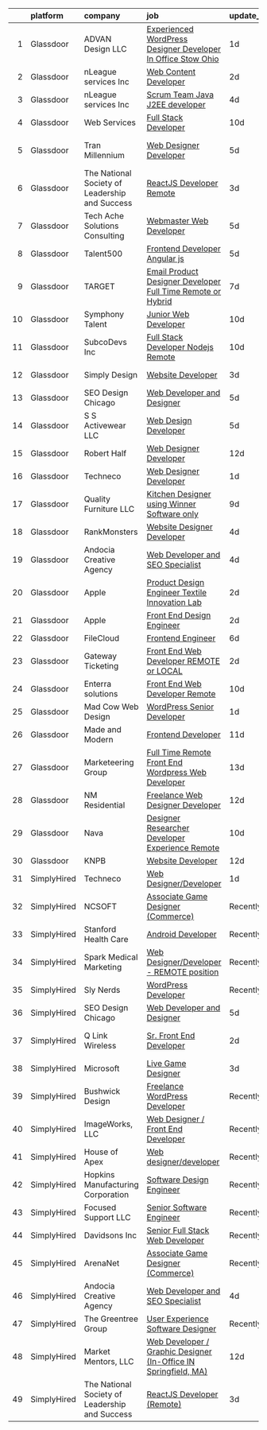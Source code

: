 

|    | platform    | company                                        | job                                                                                                                                                                                                                                                                                                                                                                                                                                                                                                                                                                                                                                                                                                                                                                                                                                                                                                                                                                                                                                                                                                                                                                                                                                                                                                                                                                | update_time   | location             |
|---:|:------------|:-----------------------------------------------|:-------------------------------------------------------------------------------------------------------------------------------------------------------------------------------------------------------------------------------------------------------------------------------------------------------------------------------------------------------------------------------------------------------------------------------------------------------------------------------------------------------------------------------------------------------------------------------------------------------------------------------------------------------------------------------------------------------------------------------------------------------------------------------------------------------------------------------------------------------------------------------------------------------------------------------------------------------------------------------------------------------------------------------------------------------------------------------------------------------------------------------------------------------------------------------------------------------------------------------------------------------------------------------------------------------------------------------------------------------------------|:--------------|:---------------------|
|  1 | Glassdoor   | ADVAN Design LLC                               | [Experienced WordPress Designer Developer In Office Stow  Ohio](https://www.glassdoor.com/partner/jobListing.htm?pos=103&ao=1110586&s=58&guid=0000018137ccaccd9806709ffd4eeb51&src=GD_JOB_AD&t=SR&vt=w&ea=1&cs=1_d9143382&cb=1654498569707&jobListingId=1007917643696&cpc=0EE938385DA0F52C&jrtk=3-0-1g4rspb7jpkdl801-1g4rspb802cgv000-5ff23c5acf5c8d17--6NYlbfkN0D55hMz5WA8YX_dLayiPM-06ubVX86EvwRRl9IlyL2IOxUk6jvVi89EQpwJ_IRxxURGsp9L37NUwP3BB_cr5DGNmbSMs30THpfvwIpJVeBv_FyqtVXeZwvKyxs3MdHXAHPWOEjf3eO_aNgc7nNZ0Tckfv22IIh7me0jK0kDgsfbccu7SAmZy5O5qsyds6vwCr4xknn8-kk3CXQ4fscgWrCL3aVb1WmvwxDVMwY0V00l467hoQyl-5B70copSiDAH7bwjF1aDTdDktgabnpMHMlDTrUYr-0wx--gn500XY1Rp3Uw2EG7TF5Yyss0Eqe_jtS_PiPqHVCHC067Bbf-R-1hb_L4A2oT3s9bbcNKTx6FCRz6K4YkAENj--J_TlZzjuuu5uMASQKRSyrWjevqXi2h1yWaXq0WW-I-D4Jb462hlP6u6v866thb-5NEC7164nlvYSkGcsXePyNCxZhISPPw-oB0GtHF6-aipv1679x0oO2RuP5QIoIaMFP3fwYoNPfzDJoYuQJXPw%3D%3D)                                                                                                                                                                                                                                                                                                                                                                                                                                               | 1d            | Stow, OH             |
|  2 | Glassdoor   | nLeague services Inc                           | [Web Content Developer](https://www.glassdoor.com/partner/jobListing.htm?pos=114&ao=1136043&s=58&guid=0000018137ccaccd9806709ffd4eeb51&src=GD_JOB_AD&t=SR&vt=w&ea=1&cs=1_61b90968&cb=1654498569709&jobListingId=1007916576869&jrtk=3-0-1g4rspb7jpkdl801-1g4rspb802cgv000-df2d8b73c28e92ba-)                                                                                                                                                                                                                                                                                                                                                                                                                                                                                                                                                                                                                                                                                                                                                                                                                                                                                                                                                                                                                                                                        | 2d            | Atlanta, GA          |
|  3 | Glassdoor   | nLeague services Inc                           | [Scrum Team Java J2EE developer](https://www.glassdoor.com/partner/jobListing.htm?pos=119&ao=1136043&s=58&guid=0000018137ccaccd9806709ffd4eeb51&src=GD_JOB_AD&t=SR&vt=w&ea=1&cs=1_b228267e&cb=1654498569709&jobListingId=1007909501532&jrtk=3-0-1g4rspb7jpkdl801-1g4rspb802cgv000-e2da1aa200b4cff0-)                                                                                                                                                                                                                                                                                                                                                                                                                                                                                                                                                                                                                                                                                                                                                                                                                                                                                                                                                                                                                                                               | 4d            | Des Moines, IA       |
|  4 | Glassdoor   | Web Services                                   | [Full Stack Developer](https://www.glassdoor.com/partner/jobListing.htm?pos=112&ao=1136043&s=58&guid=0000018137ccaccd9806709ffd4eeb51&src=GD_JOB_AD&t=SR&vt=w&cs=1_350bcbf8&cb=1654498569709&jobListingId=1007894176490&jrtk=3-0-1g4rspb7jpkdl801-1g4rspb802cgv000-cc4dfb17a4d9cb93-)                                                                                                                                                                                                                                                                                                                                                                                                                                                                                                                                                                                                                                                                                                                                                                                                                                                                                                                                                                                                                                                                              | 10d           | Remote               |
|  5 | Glassdoor   | Tran Millennium                                | [Web Designer Developer](https://www.glassdoor.com/partner/jobListing.htm?pos=102&ao=1110586&s=58&guid=0000018137ccaccd9806709ffd4eeb51&src=GD_JOB_AD&t=SR&vt=w&ea=1&cs=1_289423ff&cb=1654498569707&jobListingId=1007907064996&cpc=C90BE282B3FA86B5&jrtk=3-0-1g4rspb7jpkdl801-1g4rspb802cgv000-4380dd67a871539e--6NYlbfkN0Cp_WSJKd_Pz82imZmURPbhd3kYBsiZi4lpMLOH6vOlLMqbuwfEg4rdHZ-5cGPka9Gjdk3C_6PRJ7cT88hxlBe2xFYnDicuHradAybaxUoCuY-ore5IEssfa27lIp0dCqN4SMBsLIG0i2PLGVZU1PzgG-CYQweitE9Q0KmStWUIySVfI0HceJXI5oiuIiYvPKbq1OkRlzm5FdiZRfrryv-Yvq-Kg6g6ubjvzx60qA8c0BZU_p_85lbBZ2Hr5tZOTuZ_kb-FMHxf9ou9JNAickm6tHZCabtQL4VCQ_u38exJdPACEMtYF2_2luS33Hh1G3MW2T_JhBsAZNml71OX925yTmtPpPpuWTAR7zH-rFy5MWMIxVM_YcRZQfNjBJKV9qTZnwQvPxb3vl8Y1RF16vUJ0eQMZm2BmjqqCD4veby5YD84DrhAIAvKsqwRQkJXQyckAVvewzsDfeym2TmxBw0Rzn65gr96KddW70ZEB4ZWr9dT4athbROSesUmEQC6pMs%3D)                                                                                                                                                                                                                                                                                                                                                                                                                                                                                                    | 5d            | San Francisco, CA    |
|  6 | Glassdoor   | The National Society of Leadership and Success | [ReactJS Developer  Remote ](https://www.glassdoor.com/partner/jobListing.htm?pos=118&ao=1136043&s=58&guid=0000018137ccaccd9806709ffd4eeb51&src=GD_JOB_AD&t=SR&vt=w&ea=1&cs=1_1d46580c&cb=1654498569709&jobListingId=1007912762336&jrtk=3-0-1g4rspb7jpkdl801-1g4rspb802cgv000-f557ca080c60bcbb-)                                                                                                                                                                                                                                                                                                                                                                                                                                                                                                                                                                                                                                                                                                                                                                                                                                                                                                                                                                                                                                                                   | 3d            | Miami, FL            |
|  7 | Glassdoor   | Tech   Ache Solutions   Consulting             | [Webmaster Web Developer](https://www.glassdoor.com/partner/jobListing.htm?pos=120&ao=1136043&s=58&guid=0000018137ccaccd9806709ffd4eeb51&src=GD_JOB_AD&t=SR&vt=w&ea=1&cs=1_b826f8b8&cb=1654498569710&jobListingId=1007907091053&jrtk=3-0-1g4rspb7jpkdl801-1g4rspb802cgv000-ed26336e3e0d45e6-)                                                                                                                                                                                                                                                                                                                                                                                                                                                                                                                                                                                                                                                                                                                                                                                                                                                                                                                                                                                                                                                                      | 5d            | Remote               |
|  8 | Glassdoor   | Talent500                                      | [Frontend Developer   Angular js](https://www.glassdoor.com/partner/jobListing.htm?pos=106&ao=1110586&s=58&guid=0000018137ccaccd9806709ffd4eeb51&src=GD_JOB_AD&t=SR&vt=w&cs=1_794ae83d&cb=1654498569707&jobListingId=1007904529317&cpc=F41FEAB56D215062&jrtk=3-0-1g4rspb7jpkdl801-1g4rspb802cgv000-87f5623e7ebd3c43--6NYlbfkN0D5mXFGwCT9lo97i3gsfTR9iTAPBTm16RjVfbVH6M8QHE8eZVK8zpxpBIss9-IxxjRK0osfSTuBXVkiNPFKje_-ymHyeVXeEt5LJQHqrcSVasMpBVf2PfFNBE1HFLUJviFupjnIM1gEtbdDYUQD6QQlzIEJIjR99ul5jr4u4JBmxg_L-QdbGdiY40AGhtssWTJx_icOVhQwgnhGoQ69mv_n4iRGUPMj95gWjA5SUmcz1_jm_tM6PCgTtg3_IS-4cJHMmW2zZfn5OQ2-L-x1n3RF9xObqgwaX0Okbfj22fVPClbIlWQNKxz0pkmB6yrhbaIC6LZRV8PRE5XLRho5ueHjV2kdcPusfAG_I4Ql8pM0UVEqDF46u3-f8VnypHWRG2zgbewQsQ_I4pe37pFf1EN65GwVCJd040Azfz9md0aJW2QflxOsuXlKQXtmPyaO8_51_hDT0Sc98__LGMDAWhwo11LjJrjcrJzMRSAsCN-IEZF8SJFcofqmxZw0GrK02uF8Dg8KroD8HcjxzPvSbL_j94xAZe-MEYA74Wz6OvUEvYXHxPOix6Mx0FIaMA7sSHzz8LjaIqvHIedj385BpyP0AuFfJ58ZXEs5Ppf30vU3sdkDwQT0Ylkr)                                                                                                                                                                                                                                                                                                                                                                              | 5d            | Remote               |
|  9 | Glassdoor   | TARGET                                         | [Email Product Designer   Developer  Full Time Remote or Hybrid ](https://www.glassdoor.com/partner/jobListing.htm?pos=111&ao=1136043&s=58&guid=0000018137ccaccd9806709ffd4eeb51&src=GD_JOB_AD&t=SR&vt=w&cs=1_d60a066f&cb=1654498569709&jobListingId=1007900471696&jrtk=3-0-1g4rspb7jpkdl801-1g4rspb802cgv000-d89c527548f3a6a0-)                                                                                                                                                                                                                                                                                                                                                                                                                                                                                                                                                                                                                                                                                                                                                                                                                                                                                                                                                                                                                                   | 7d            | Minneapolis, MN      |
| 10 | Glassdoor   | Symphony Talent                                | [Junior Web Developer](https://www.glassdoor.com/partner/jobListing.htm?pos=125&ao=1136043&s=58&guid=0000018137ccaccd9806709ffd4eeb51&src=GD_JOB_AD&t=SR&vt=w&cs=1_067b1c48&cb=1654498569710&jobListingId=1007896046208&jrtk=3-0-1g4rspb7jpkdl801-1g4rspb802cgv000-4d7a413dbbdaaa60-)                                                                                                                                                                                                                                                                                                                                                                                                                                                                                                                                                                                                                                                                                                                                                                                                                                                                                                                                                                                                                                                                              | 10d           | Atlanta, GA          |
| 11 | Glassdoor   | SubcoDevs Inc                                  | [Full Stack Developer  Nodejs   Remote  ](https://www.glassdoor.com/partner/jobListing.htm?pos=122&ao=1136043&s=58&guid=0000018137ccaccd9806709ffd4eeb51&src=GD_JOB_AD&t=SR&vt=w&ea=1&cs=1_35588437&cb=1654498569710&jobListingId=1007895544275&jrtk=3-0-1g4rspb7jpkdl801-1g4rspb802cgv000-e586fd38fcf47e89-)                                                                                                                                                                                                                                                                                                                                                                                                                                                                                                                                                                                                                                                                                                                                                                                                                                                                                                                                                                                                                                                      | 10d           | Remote               |
| 12 | Glassdoor   | Simply Design                                  | [Website Developer](https://www.glassdoor.com/partner/jobListing.htm?pos=104&ao=1110586&s=58&guid=0000018137ccaccd9806709ffd4eeb51&src=GD_JOB_AD&t=SR&vt=w&ea=1&cs=1_1b620335&cb=1654498569707&jobListingId=1007913875112&cpc=E1C07D31E98CBB16&jrtk=3-0-1g4rspb7jpkdl801-1g4rspb802cgv000-57ed80703c018681--6NYlbfkN0C-Mup-Gubq0jiV8rKLAodhj2wRVhJ3GFEu-exgwciS1XAEyEGW8aFyYWyU32nRQ_35WaFq3zp1EH2dj1bb0DDiy6J0XUwzmGeQrkxW-JAUjzlIharzPwd6oveOCawvzeQdXncODftvXAqT0mG0iAYa4fsQJjEzQ390Yqvwv9EhPmHqyHPOyXfoExt_5hfAu3VW8BhZKeWwRbGZQdyF6p1dn0TMK9sVtm1Oce0q_V8PdzdSfMpGDFPsyXW-7PN69CsXGEmUMk34kD2Noq0Ks1Zj1SBwYkLGUDvD5FRXMFD42UljrksHju52jvoSBlsMCh1FFyRzUMd-DJoG9DLxkXuPGCBy6JQJrPLBO4MY8kfPaDsUixAYByFHn3__qa0kVRIMgx6iP8WhsWikEJkU5rI4yvARTcVBYunMlwaiBc2Dv4G57cBhUCR0PGE34kK3fDK5VfPUwie0o8Hgvs8aJQh7TeHo6FdP9yYrwQyiT49IdYjIqqhR8zFF3BtoKufSYWs%3D)                                                                                                                                                                                                                                                                                                                                                                                                                                                                                                         | 3d            | Los Lunas, NM        |
| 13 | Glassdoor   | SEO Design Chicago                             | [Web Developer and Designer](https://www.glassdoor.com/partner/jobListing.htm?pos=110&ao=1136043&s=58&guid=0000018137ccaccd9806709ffd4eeb51&src=GD_JOB_AD&t=SR&vt=w&ea=1&cs=1_5577ca6f&cb=1654498569709&jobListingId=1007905745551&jrtk=3-0-1g4rspb7jpkdl801-1g4rspb802cgv000-edb5c12235ecbca6-)                                                                                                                                                                                                                                                                                                                                                                                                                                                                                                                                                                                                                                                                                                                                                                                                                                                                                                                                                                                                                                                                   | 5d            | Remote               |
| 14 | Glassdoor   | S S Activewear LLC                             | [Web Design Developer](https://www.glassdoor.com/partner/jobListing.htm?pos=101&ao=1110586&s=58&guid=0000018137ccaccd9806709ffd4eeb51&src=GD_JOB_AD&t=SR&vt=w&cs=1_5a09f795&cb=1654498569706&jobListingId=1007907546318&cpc=AA797275D70DCCF0&jrtk=3-0-1g4rspb7jpkdl801-1g4rspb802cgv000-9a94e0e65c736bca--6NYlbfkN0Ajr136nt6A_LHOZ7dazkZBMRVGXfFx1UH3hXSlGZi78qV2vh4IIPaG56QxCFgA56Adpr9RaXdipIXu1R4bmSOvMziN5foyE-Hu6-wOJzorB798i-BTTof0WkY407sJ8JJ-b48jkEdELNvzxft-sRf5NMtJ6JiYIBRDHRpWroXbQqBaO_5kxxHvN-KYbt9H9FU-F8bCVWeed56PDkhqUEuRGHhHzWK0Nu3lZP0kPet2iRwACwaCwOfDb-EMyWgGqkF8ovx8Fm6RFgtYyRjAplq71HtcWZ5TbiaMybN12nxmk4ABGPYNCQbCqO9FEJ4fHdqLcqQdIjd4_Ijhd42GHMQESCiIz7-RLTPrMuzm_y3euOcOus9hywA96wFiQifsE1tAa67lAsJHN2FHo-bbVsyIkwgcb7o-nJEUyjYpBmSUAB-5Axp6g3GvUMUUCR0n6LG1c840FPfIPCXnC3tg13ZWRfCfx9feW8MDzEbKja0n-jmQ1BTBirQIHG4pL9VILHJ9Ktu9RSqz_fDS2F4sj0n2hWFFP3ed9SH2y36juZUikivEQsXDErTPBlRZcM_YqKIRhVZX7KOhdPjOjjP6Kq8BzfvyxlyQ4Uw6waFXBwCrImlFJf6DNi1IBhadwlx1EQ-R7mmy1BKW7pvlcpiRznYB9PFCaqAO8hPOtFw4MBjCHt2vwSVMhtl4FV10nbTlwsNbK1n7yAac7ILGTstJx4WdPbclB6uOVyOnJbDpE880qEy-TmkWk8iaQ73q76mg8Q0%3D)                                                                                                                                                                                                                                           | 5d            | Bolingbrook, IL      |
| 15 | Glassdoor   | Robert Half                                    | [Web Designer Developer](https://www.glassdoor.com/partner/jobListing.htm?pos=109&ao=1110586&s=58&guid=0000018137ccaccd9806709ffd4eeb51&src=GD_JOB_AD&t=SR&vt=w&ea=1&cs=1_878c0f3f&cb=1654498569709&jobListingId=1007890068166&cpc=2CAED5C921A5F994&jrtk=3-0-1g4rspb7jpkdl801-1g4rspb802cgv000-87c653a9571dac9a--6NYlbfkN0CpzDdaQkua3np5pkmj49lKioZwmwxQ-yx5plwbYmV_M6xSIJIkD0PnUNXzipg6tz4tq_jVzWLXVFyKCxzqtIOfUzxPOzTYvTnZPm6L1GisFSlmh5d1NpM_lbsKx80V0NTAF7MUf78H2ri317Ils6YbjzhmNo8GUyXNjCaAeAR0BsrwWkuwdiTEHdg4YEQNYHf9gNCPKH-2yHjoUKM8WiAFeMXvs_BfhtJpEy0i9FluqyeoSJu-X6BlhWATelgOKOyFfUFYm0hw8H0JM5hQOMOrkD74_EvPYqlupPY_YVVjhOGgN0CyKsuBaAnrmVMTZLhSn74Ea2JSwqSPje8OIHpaWtQ4ihutdgcKikEfnhhiaqql4YxdXxwzxhsIyitZEtvhkrps4ST1HU6FX5peiZQrcj_Ed8-fSDPxSoVbGJv0Csq2YQf4iwooB6xduN24S-6HbHYmL_nQmuLwRicHWhZOk55mBrn5W7BC2wz3Jy6_uyQBASxY7PC057yiBifSoT4CURGOYuuFIc2vardyFN9IR6RLAlc3_SHyTYEvlexF-kkt9phIH3KV)                                                                                                                                                                                                                                                                                                                                                                                                                                                  | 12d           | Addison, TX          |
| 16 | Glassdoor   | Techneco                                       | [Web Designer Developer](https://www.glassdoor.com/partner/jobListing.htm?pos=116&ao=1136043&s=58&guid=0000018137ccaccd9806709ffd4eeb51&src=GD_JOB_AD&t=SR&vt=w&ea=1&cs=1_e6cc3cce&cb=1654498569709&jobListingId=1007917975416&jrtk=3-0-1g4rspb7jpkdl801-1g4rspb802cgv000-5066b3ab79b21723-)                                                                                                                                                                                                                                                                                                                                                                                                                                                                                                                                                                                                                                                                                                                                                                                                                                                                                                                                                                                                                                                                       | 1d            | Remote               |
| 17 | Glassdoor   | Quality Furniture LLC                          | [Kitchen Designer using Winner Software only](https://www.glassdoor.com/partner/jobListing.htm?pos=126&ao=1136043&s=58&guid=0000018137ccaccd9806709ffd4eeb51&src=GD_JOB_AD&t=SR&vt=w&ea=1&cs=1_73fb7bf4&cb=1654498569710&jobListingId=1007897498667&jrtk=3-0-1g4rspb7jpkdl801-1g4rspb802cgv000-cdc892b92aa35ec3-)                                                                                                                                                                                                                                                                                                                                                                                                                                                                                                                                                                                                                                                                                                                                                                                                                                                                                                                                                                                                                                                  | 9d            | Remote               |
| 18 | Glassdoor   | RankMonsters                                   | [Website Designer Developer](https://www.glassdoor.com/partner/jobListing.htm?pos=129&ao=1136043&s=58&guid=0000018137ccaccd9806709ffd4eeb51&src=GD_JOB_AD&t=SR&vt=w&ea=1&cs=1_2f25e4d4&cb=1654498569711&jobListingId=1007910337383&jrtk=3-0-1g4rspb7jpkdl801-1g4rspb802cgv000-674257233b906c81-)                                                                                                                                                                                                                                                                                                                                                                                                                                                                                                                                                                                                                                                                                                                                                                                                                                                                                                                                                                                                                                                                   | 4d            | Oklahoma City, OK    |
| 19 | Glassdoor   | Andocia Creative Agency                        | [Web Developer and SEO Specialist](https://www.glassdoor.com/partner/jobListing.htm?pos=128&ao=1136043&s=58&guid=0000018137ccaccd9806709ffd4eeb51&src=GD_JOB_AD&t=SR&vt=w&ea=1&cs=1_fa1d3b9b&cb=1654498569711&jobListingId=1007910325652&jrtk=3-0-1g4rspb7jpkdl801-1g4rspb802cgv000-3e71974dd9827fa4-)                                                                                                                                                                                                                                                                                                                                                                                                                                                                                                                                                                                                                                                                                                                                                                                                                                                                                                                                                                                                                                                             | 4d            | Remote               |
| 20 | Glassdoor   | Apple                                          | [Product Design Engineer   Textile Innovation Lab](https://www.glassdoor.com/partner/jobListing.htm?pos=107&ao=1110586&s=58&guid=0000018137ccaccd9806709ffd4eeb51&src=GD_JOB_AD&t=SR&vt=w&cs=1_3bc036b9&cb=1654498569708&jobListingId=1007917013213&cpc=AC285F3A3ECA6BB0&jrtk=3-0-1g4rspb7jpkdl801-1g4rspb802cgv000-52557b5b7159e8dc--6NYlbfkN0BvKrLyj5gPmtZO9T8euul8TCxuuKNOtzRJOomxnwSEodTz2Bc-sPZlO_uSwsktAegDR1oWscXc6y5cIzScMivEGUDF7TsR9GJfA1o2R9LVONX0MO5HKvPyRhHzyXYTk0-ck0wrId3uCHs6m71IsJd5JVCZfyO4cu6_J1qASvZ8qNRrea22yrMJN0PY_DP3tqRa_SYN6ayeN1XcOPy6RP_iump-EBfJoI7aWjk825BHCPVoL-eE_Ve0t0XHv5ji3x7BQBN4xYhriekNzD6mR2ytK023yGWdIeTE_1qMg2QTVcPJyY_7CCtce37Epoq11nhsAFVFhig6meiBomlBL6ACnkQptyuqRwBeH4xqPLrHQBudq8eAaLVWTZiW9i8G_GmrGQUWAa1SieHRJHF9oo108cAVJApqVVUVBjONTPhTBRjxEVzDb6huR3v2pgu710DWVwGldJGASnhYUqsWN7A9D_6PPJVC5emUXJn2tsw6X8DceamYd0vVuT3rOPgAyGyC8vhCQAfx3V-GlFftm50DciSzCIul3kpVm02cssSWDi8UtCJbmOX9Yc1tzmUjets5a0rw2LzqFsYMqjPUJrZT4hOIhj7Wkyzl3TOANFskNwzrkxNFb2UTcHzqCy5_cfA0NFnKH3lTCtqYKsyNxWYmHyulXwBiarMtkRMWErZMm_fSbRW56KwZ6eRVhmmGl_Mkwr1Amt-TZHEnKt89TWFiSrAvcNlzhvt9zZfXYXs7AXqg7rW45w5exXUcfiHm0CUEPtb0oU0j_i1aMHVzdpQTCASix1oGBFzA2gS2ZqYi6329h1Gxug8e1QACHiGoJCma3a6-nh0b5T_yp9Dekv5G4V9Y9maJWE6S11nqeKvTTL2mgyWnHXfWUFM-f9UXI5lLcix0eqxyvyMwQw9tlcn1lTQkKa3JhdKf21eYdwIM5ZVBkb2VI1n4UJnVfb_Qwhrpt1nCxAkDuA%3D%3D) | 2d            | Cupertino, CA        |
| 21 | Glassdoor   | Apple                                          | [Front End Design Engineer](https://www.glassdoor.com/partner/jobListing.htm?pos=108&ao=1110586&s=58&guid=0000018137ccaccd9806709ffd4eeb51&src=GD_JOB_AD&t=SR&vt=w&cs=1_dc1a2c1c&cb=1654498569708&jobListingId=1007917017039&cpc=2CAED5C921A5F994&jrtk=3-0-1g4rspb7jpkdl801-1g4rspb802cgv000-024e67ab84e899c4--6NYlbfkN0BvKrLyj5gPmtZO9T8euul8TCxuuKNOtzRJOomxnwSEodTz2Bc-sPZlMlNbJQ5kKAuamD8E0y8fib0F8wutCtfIGSb471QHU10me4iGiQrDnZ3-x6hN4JEXclGmEWSJEjzkIPaa9eKZaRy3nL4JjynJ8p5ziDXBpcVgJgP1KwoSR-yYqc_l1ap5RDTgIVO3G_poPOu43Eemz0IiSsqfHy5geu4if7Uvs67JBWw4XuE962B1dd5-DlnbPI2JArl_PkT-hIkGix5bPEZQ3R7VA2U0k7ok4gEl08HIBVybwQrYZ7sAqDq6L4tY_1d53sXrGzfnWMYedd25r8EgyI8QDnrwi8UHJct5Y4gdjBQLvMGsERo1rWPZdW2-rPjp-JM1dEUxb_ggotSA03vEbBzOsfUrayk0E1X04XjurxjCPbFWFBr8NFH__n67blj4_44eNi8wBBcGvkrgaf2TkY07PFYd8y6EPphG8-2ZlkHIlM2o4M_97ClBJ2VzX7zxM5PDccDEBboj7KCamNpCjM3QrONALk712exBe4QUH2XQhcqz6BFAhONEJMFn0lksjS1-iEwTuHuGKK_QCReA6-KSFIs4lEdWQi_CJ5ILcl9hx394dQjJ-dmS8N7uOtOnJNtKA5N7-uGT5n6x64laZKum8EQsm5mNjbA-6rLsUz2BbcYV5pn8Z8OiulTbCj2dFNpar3_wcXWuLtcp-C2TL-Ib6Evt1yUheh7gI64OP0NntEvXTptqbv93WoNWVe95QKhQzsaC5bXoIxmNm6SGV2R0T3C8y3qWPD2XVdZwXilFbf8jwHtibPn8aaMCy5dqPI6cO43Iz9ceRvlsw6wGQVooqcNQgbqXWRddfNsK3AYR3rwsoRXBULnszccUQqsNfKlDJ7Dbijweiada2D0gpN3izftD0lvztRM9ywJyzY4w6RRRSflpX2O3m1aN)                                                    | 2d            | Beaverton, OR        |
| 22 | Glassdoor   | FileCloud                                      | [Frontend Engineer](https://www.glassdoor.com/partner/jobListing.htm?pos=124&ao=1136043&s=58&guid=0000018137ccaccd9806709ffd4eeb51&src=GD_JOB_AD&t=SR&vt=w&cs=1_e13cc390&cb=1654498569710&jobListingId=1007903863705&jrtk=3-0-1g4rspb7jpkdl801-1g4rspb802cgv000-99bd0a61732e32d1-)                                                                                                                                                                                                                                                                                                                                                                                                                                                                                                                                                                                                                                                                                                                                                                                                                                                                                                                                                                                                                                                                                 | 6d            | Remote               |
| 23 | Glassdoor   | Gateway Ticketing                              | [Front End Web Developer   REMOTE or LOCAL](https://www.glassdoor.com/partner/jobListing.htm?pos=121&ao=1136043&s=58&guid=0000018137ccaccd9806709ffd4eeb51&src=GD_JOB_AD&t=SR&vt=w&ea=1&cs=1_0836ab38&cb=1654498569710&jobListingId=1007916546728&jrtk=3-0-1g4rspb7jpkdl801-1g4rspb802cgv000-839678532e6d17d9-)                                                                                                                                                                                                                                                                                                                                                                                                                                                                                                                                                                                                                                                                                                                                                                                                                                                                                                                                                                                                                                                    | 2d            | Remote               |
| 24 | Glassdoor   | Enterra solutions                              | [Front End Web Developer  Remote ](https://www.glassdoor.com/partner/jobListing.htm?pos=130&ao=1136043&s=58&guid=0000018137ccaccd9806709ffd4eeb51&src=GD_JOB_AD&t=SR&vt=w&ea=1&cs=1_ea940839&cb=1654498569711&jobListingId=1007895381103&jrtk=3-0-1g4rspb7jpkdl801-1g4rspb802cgv000-2ea42753bd93f47f-)                                                                                                                                                                                                                                                                                                                                                                                                                                                                                                                                                                                                                                                                                                                                                                                                                                                                                                                                                                                                                                                             | 10d           | Remote               |
| 25 | Glassdoor   | Mad Cow Web Design                             | [WordPress Senior Developer](https://www.glassdoor.com/partner/jobListing.htm?pos=123&ao=1136043&s=58&guid=0000018137ccaccd9806709ffd4eeb51&src=GD_JOB_AD&t=SR&vt=w&ea=1&cs=1_b3eb6cb6&cb=1654498569710&jobListingId=1007917972534&jrtk=3-0-1g4rspb7jpkdl801-1g4rspb802cgv000-32762137d73264e3-)                                                                                                                                                                                                                                                                                                                                                                                                                                                                                                                                                                                                                                                                                                                                                                                                                                                                                                                                                                                                                                                                   | 1d            | Remote               |
| 26 | Glassdoor   | Made and Modern                                | [Frontend Developer](https://www.glassdoor.com/partner/jobListing.htm?pos=127&ao=1136043&s=58&guid=0000018137ccaccd9806709ffd4eeb51&src=GD_JOB_AD&t=SR&vt=w&ea=1&cs=1_430bc7d0&cb=1654498569711&jobListingId=1007892085348&jrtk=3-0-1g4rspb7jpkdl801-1g4rspb802cgv000-c82b8d6222e2e250-)                                                                                                                                                                                                                                                                                                                                                                                                                                                                                                                                                                                                                                                                                                                                                                                                                                                                                                                                                                                                                                                                           | 11d           | Remote               |
| 27 | Glassdoor   | Marketeering Group                             | [Full Time Remote Front End Wordpress Web Developer](https://www.glassdoor.com/partner/jobListing.htm?pos=115&ao=1136043&s=58&guid=0000018137ccaccd9806709ffd4eeb51&src=GD_JOB_AD&t=SR&vt=w&ea=1&cs=1_010c5c8d&cb=1654498569709&jobListingId=1007886773310&jrtk=3-0-1g4rspb7jpkdl801-1g4rspb802cgv000-3f06f775d94da0a2-)                                                                                                                                                                                                                                                                                                                                                                                                                                                                                                                                                                                                                                                                                                                                                                                                                                                                                                                                                                                                                                           | 13d           | Remote               |
| 28 | Glassdoor   | NM Residential                                 | [Freelance Web Designer Developer](https://www.glassdoor.com/partner/jobListing.htm?pos=117&ao=1136043&s=58&guid=0000018137ccaccd9806709ffd4eeb51&src=GD_JOB_AD&t=SR&vt=w&ea=1&cs=1_a804d221&cb=1654498569709&jobListingId=1007889424611&jrtk=3-0-1g4rspb7jpkdl801-1g4rspb802cgv000-8b33379d0efd92ef-)                                                                                                                                                                                                                                                                                                                                                                                                                                                                                                                                                                                                                                                                                                                                                                                                                                                                                                                                                                                                                                                             | 12d           | Orlando, FL          |
| 29 | Glassdoor   | Nava                                           | [Designer Researcher  Developer Experience  Remote ](https://www.glassdoor.com/partner/jobListing.htm?pos=113&ao=1136043&s=58&guid=0000018137ccaccd9806709ffd4eeb51&src=GD_JOB_AD&t=SR&vt=w&cs=1_49733187&cb=1654498569709&jobListingId=1007895284049&jrtk=3-0-1g4rspb7jpkdl801-1g4rspb802cgv000-6915f9656e40c825-)                                                                                                                                                                                                                                                                                                                                                                                                                                                                                                                                                                                                                                                                                                                                                                                                                                                                                                                                                                                                                                                | 10d           | Remote               |
| 30 | Glassdoor   | KNPB                                           | [Website Developer](https://www.glassdoor.com/partner/jobListing.htm?pos=105&ao=1110586&s=58&guid=0000018137ccaccd9806709ffd4eeb51&src=GD_JOB_AD&t=SR&vt=w&ea=1&cs=1_50f5cfee&cb=1654498569707&jobListingId=1007889710069&cpc=F17331D9BECC482A&jrtk=3-0-1g4rspb7jpkdl801-1g4rspb802cgv000-259b8ac8227e4646--6NYlbfkN0BvLbvDA2J2cnkXh52WXsa7A4FwD4XNd5X_b3ZHvrXdw6rsgGSgBV27lgCNadOowgyefG39QW5e2srYGN0Kd-98YTLK1ej2ArEGHry-pC3vpKm37Dz6w1fmFyGeOHiw8YaRIC2vnIEY36ZqfaVvi_yqtCsxTI-xZksUhD1en9aPcmCxTZjUBWdenG_xf8TZdRWy44YM363ORb4P7SVym0NlLOPfdTpS0D-01d0ZQSscOoC99cgb9Plh7jDWaOIa0PloXAbFDwd_FQfYnDQ58_pzV4yIcO9cornvZ3NDdZF8FEGM517eRveIpF8ONlTA4bQQS9NFPdq7lYgmz3WixpdIHcP_oRIIK18hAGKfBP_L5TIWaHxTOWw6M1D98cwFc7K5WJKKf4xvQdB38HdhR3ikP51buT2KvkzxKvDpnGjbZkoKhb-4N3hz1NUkvbOY5r1mt76pEPq3ZQRqsoh9QU2-gJ6F7ziVO-hpICgFde7KZe76Q_vCADa-0QmFStw629U%3D)                                                                                                                                                                                                                                                                                                                                                                                                                                                                                                         | 12d           | Reno, NV             |
| 31 | SimplyHired | Techneco                                       | [Web Designer/Developer](https://www.simplyhired.com/job/KQs336V23DU70eIBi7-cTmPlhslH1zOzI_bIrydNTJLwg-uRPtkjYQ?q=design+developer)                                                                                                                                                                                                                                                                                                                                                                                                                                                                                                                                                                                                                                                                                                                                                                                                                                                                                                                                                                                                                                                                                                                                                                                                                                | 1d            | Remote               |
| 32 | SimplyHired | NCSOFT                                         | [Associate Game Designer (Commerce)](https://www.simplyhired.com/job/morKMGqCYos_-2_lv6yvzbyKKq7A4NRXmYWqebGZcFFCz4IwMf9lhg?q=design+developer)                                                                                                                                                                                                                                                                                                                                                                                                                                                                                                                                                                                                                                                                                                                                                                                                                                                                                                                                                                                                                                                                                                                                                                                                                    | Recently      | Bellevue, WA         |
| 33 | SimplyHired | Stanford Health Care                           | [Android Developer](https://www.simplyhired.com/job/bixntMy0ujDioU4BjtZEEvVL_r_XDW95SQ5woSmxcbcU1YTvBsekZQ?q=design+developer)                                                                                                                                                                                                                                                                                                                                                                                                                                                                                                                                                                                                                                                                                                                                                                                                                                                                                                                                                                                                                                                                                                                                                                                                                                     | Recently      | Palo Alto, CA        |
| 34 | SimplyHired | Spark Medical Marketing                        | [Web Designer/Developer - REMOTE position](https://www.simplyhired.com/job/35M66v77AdD9n8fOCx0TvbHKph55pnBEUtaBea4aPDsZPPSG2nNFfQ?q=design+developer)                                                                                                                                                                                                                                                                                                                                                                                                                                                                                                                                                                                                                                                                                                                                                                                                                                                                                                                                                                                                                                                                                                                                                                                                              | Recently      | Remote               |
| 35 | SimplyHired | Sly Nerds                                      | [WordPress Developer](https://www.simplyhired.com/job/UNyYQR3FbWU192Sl8FyisuiwNog1T2pwDfkUYbddOrx-o4LlUxSvDw?q=design+developer)                                                                                                                                                                                                                                                                                                                                                                                                                                                                                                                                                                                                                                                                                                                                                                                                                                                                                                                                                                                                                                                                                                                                                                                                                                   | Recently      | Remote               |
| 36 | SimplyHired | SEO Design Chicago                             | [Web Developer and Designer](https://www.simplyhired.com/job/FjzmiF5LocletrYRA1n-Axbq9osZZ5ZuleN5Fh7qXPRhqE4TPW8oeA?q=design+developer)                                                                                                                                                                                                                                                                                                                                                                                                                                                                                                                                                                                                                                                                                                                                                                                                                                                                                                                                                                                                                                                                                                                                                                                                                            | 5d            | Remote               |
| 37 | SimplyHired | Q Link Wireless                                | [Sr. Front End Developer](https://www.simplyhired.com/job/ONTtR1wl0c2Kap2cZCbTFoVrKpL3NMwH9sdJRlEFYRe-XD0sMsQnEA?q=design+developer)                                                                                                                                                                                                                                                                                                                                                                                                                                                                                                                                                                                                                                                                                                                                                                                                                                                                                                                                                                                                                                                                                                                                                                                                                               | 2d            | Fort Lauderdale, FL  |
| 38 | SimplyHired | Microsoft                                      | [Live Game Designer](https://www.simplyhired.com/job/xE_h3YLFl-lsJeW6_pik6acSazrDDbYN_DAQ6GTfJ7VNJyVpj8FSGA?q=design+developer)                                                                                                                                                                                                                                                                                                                                                                                                                                                                                                                                                                                                                                                                                                                                                                                                                                                                                                                                                                                                                                                                                                                                                                                                                                    | 3d            | Redmond, WA          |
| 39 | SimplyHired | Bushwick Design                                | [Freelance WordPress Developer](https://www.simplyhired.com/job/cT9tazAs1RJDKybQmBhxG0cez39wk9YtXMULvuD1Jh9iVS3-uLQ0sA?q=design+developer)                                                                                                                                                                                                                                                                                                                                                                                                                                                                                                                                                                                                                                                                                                                                                                                                                                                                                                                                                                                                                                                                                                                                                                                                                         | Recently      | Remote               |
| 40 | SimplyHired | ImageWorks, LLC                                | [Web Designer / Front End Developer](https://www.simplyhired.com/job/P-Qvgf8giFfzVJ1XN7qqCXweVx6qXKrWLxbkLCZsqlxPlHaVb_XSIQ?q=design+developer)                                                                                                                                                                                                                                                                                                                                                                                                                                                                                                                                                                                                                                                                                                                                                                                                                                                                                                                                                                                                                                                                                                                                                                                                                    | Recently      | Vernon Rockville, CT |
| 41 | SimplyHired | House of Apex                                  | [Web designer/developer](https://www.simplyhired.com/job/YJueoD5bSXOr60QHhlpMxkxCVIr8bGAKaywTp0qLcD4mgYU0ZELf7Q?q=design+developer)                                                                                                                                                                                                                                                                                                                                                                                                                                                                                                                                                                                                                                                                                                                                                                                                                                                                                                                                                                                                                                                                                                                                                                                                                                | Recently      | Remote               |
| 42 | SimplyHired | Hopkins Manufacturing Corporation              | [Software Design Engineer](https://www.simplyhired.com/job/qY8slYaw9wD2ocnPC4HaJoxOS535kfd1g9te5vVup0OD4IWDFxIROg?q=design+developer)                                                                                                                                                                                                                                                                                                                                                                                                                                                                                                                                                                                                                                                                                                                                                                                                                                                                                                                                                                                                                                                                                                                                                                                                                              | Recently      | Emporia, KS          |
| 43 | SimplyHired | Focused Support LLC                            | [Senior Software Engineer](https://www.simplyhired.com/job/Oy0JyfBQrB7idC_QUoj5aAz6aJQW662K8w3ejBmFrAgNpb4GXoJB0w?q=design+developer)                                                                                                                                                                                                                                                                                                                                                                                                                                                                                                                                                                                                                                                                                                                                                                                                                                                                                                                                                                                                                                                                                                                                                                                                                              | Recently      | Logan, UT            |
| 44 | SimplyHired | Davidsons Inc                                  | [Senior Full Stack Web Developer](https://www.simplyhired.com/job/wKXWRcUX9uC7_erx4ysbvMUcMV61jt10rB8iCYiZiwrbdY-3F0WmxQ?q=design+developer)                                                                                                                                                                                                                                                                                                                                                                                                                                                                                                                                                                                                                                                                                                                                                                                                                                                                                                                                                                                                                                                                                                                                                                                                                       | Recently      | Greensboro, NC       |
| 45 | SimplyHired | ArenaNet                                       | [Associate Game Designer (Commerce)](https://www.simplyhired.com/job/mX9MYCCvbvptxlYNt-kgT1TBZBslGPSHu3PpFl5yaN5x6dbhD71Hrg?q=design+developer)                                                                                                                                                                                                                                                                                                                                                                                                                                                                                                                                                                                                                                                                                                                                                                                                                                                                                                                                                                                                                                                                                                                                                                                                                    | Recently      | Bellevue, WA         |
| 46 | SimplyHired | Andocia Creative Agency                        | [Web Developer and SEO Specialist](https://www.simplyhired.com/job/Tiug1YomN0sKFjhMCngbk6AyXW-86w80zVmQJlF1sY0AZB0BrGpqhQ?q=design+developer)                                                                                                                                                                                                                                                                                                                                                                                                                                                                                                                                                                                                                                                                                                                                                                                                                                                                                                                                                                                                                                                                                                                                                                                                                      | 4d            | Remote               |
| 47 | SimplyHired | The Greentree Group                            | [User Experience Software Designer](https://www.simplyhired.com/job/c_1rhXmc5Ll3M8MbC43jtDPUeeuK0dasJqPN2wkMhCW8f3VwkvDVLg?q=design+developer)                                                                                                                                                                                                                                                                                                                                                                                                                                                                                                                                                                                                                                                                                                                                                                                                                                                                                                                                                                                                                                                                                                                                                                                                                     | Recently      | Columbus, OH         |
| 48 | SimplyHired | Market Mentors, LLC                            | [Web Developer / Graphic Designer (In-Office IN Springfield, MA)](https://www.simplyhired.com/job/6kf3uuwQ1EOl7Fl3dSxs72FKsBasyP0W-R29HngWXbHTwb_VXh3XfA?q=design+developer)                                                                                                                                                                                                                                                                                                                                                                                                                                                                                                                                                                                                                                                                                                                                                                                                                                                                                                                                                                                                                                                                                                                                                                                       | 12d           | Springfield, MA      |
| 49 | SimplyHired | The National Society of Leadership and Success | [ReactJS Developer (Remote)](https://www.simplyhired.com/job/VVdD8FAdKgp6_paAbNzHGayj4JTf6wbif-wqfRKSx4DNnHw-wkbKKw?q=design+developer)                                                                                                                                                                                                                                                                                                                                                                                                                                                                                                                                                                                                                                                                                                                                                                                                                                                                                                                                                                                                                                                                                                                                                                                                                            | 3d            | Miami, FL            |